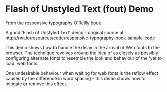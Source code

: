 # Flash of Unstyled Text (fout) Demo

From the responsive typography <a href='http://shop.oreilly.com/product/0636920034063.do'>O'Reilly book</a>

A good 'Flash of Unstyled Text' demo - original source at <a href='http://rwt.io/resources/code/responsive-typography-book-sample-code'>http://rwt.io/resources/code/responsive-typography-book-sample-code</a>

This demo shows how to handle the delay in the arrival of Web fonts to the browser. The technique revolves around the idea of as closely as possibly configuring alternate fonts to resemble the look and behaviour of the 'yet to load' web fonts.

One undesirable behaviour when waiting for web fonts is the reflow effect caused by the difference in word spacing - this demo shows how to mitigate or remove this effect.
